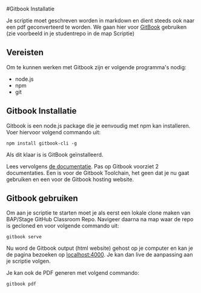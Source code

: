 ﻿
#Gitbook Installatie  

Je scriptie moet geschreven worden in markdown en dient steeds ook naar een pdf
geconverteerd te worden. We gaan hier voor
[GitBook](https://github.com/GitbookIO/gitbook) gebruiken (zie voorbeeld in  je
studentrepo in de map Scriptie)

## Vereisten 

Om te kunnen werken met Gitbook zijn er volgende programma's nodig:
* node.js
* npm
* git

## Gitbook Installatie

Gitbook is een node.js package die je eenvoudig met npm kan installeren. Voer
hiervoor volgend commando uit: 

`npm install gitbook-cli -g`

Als dit klaar is is GitBook  geïnstalleerd.

Lees vervolgens [de documentatie](http://toolchain.gitbook.com/). Pas op
Gitbook voorziet 2 documentaties. Een is voor de Gitbook Toolchain, het geen
dat je nu gaat gebruiken en een voor de Gitbook hosting website.

## Gitbook gebruiken
Om aan je scriptie te starten moet je als eerst een lokale clone maken van
BAP/Stage GitHub Classroom Repo. Navigeer daarna na map waar de repo is
gecloned en voor volgende commando uit: 

`gitbook serve` 

Nu word de Gitbook output (html website) gehost op je computer en kan je de
pagina bezoeken op [localhost:4000](localhost:4000). Je kan dan live de
aanpassing aan je scriptie volgen.

Je kan ook de PDF generen met volgend commando:

`gitbook pdf`



